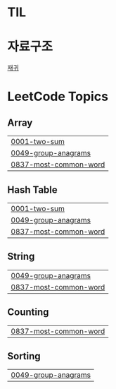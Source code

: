 # TIL
# 자료구조
[재귀](https://github.com/sunyeongan/TIL/blob/master/DataStructure/Recursion.md)

<!---LeetCode Topics Start-->
# LeetCode Topics
## Array
|  |
| ------- |
| [0001-two-sum](https://github.com/sunyeongan/TIL/tree/master/0001-two-sum) |
| [0049-group-anagrams](https://github.com/sunyeongan/TIL/tree/master/0049-group-anagrams) |
| [0837-most-common-word](https://github.com/sunyeongan/TIL/tree/master/0837-most-common-word) |
## Hash Table
|  |
| ------- |
| [0001-two-sum](https://github.com/sunyeongan/TIL/tree/master/0001-two-sum) |
| [0049-group-anagrams](https://github.com/sunyeongan/TIL/tree/master/0049-group-anagrams) |
| [0837-most-common-word](https://github.com/sunyeongan/TIL/tree/master/0837-most-common-word) |
## String
|  |
| ------- |
| [0049-group-anagrams](https://github.com/sunyeongan/TIL/tree/master/0049-group-anagrams) |
| [0837-most-common-word](https://github.com/sunyeongan/TIL/tree/master/0837-most-common-word) |
## Counting
|  |
| ------- |
| [0837-most-common-word](https://github.com/sunyeongan/TIL/tree/master/0837-most-common-word) |
## Sorting
|  |
| ------- |
| [0049-group-anagrams](https://github.com/sunyeongan/TIL/tree/master/0049-group-anagrams) |
<!---LeetCode Topics End-->